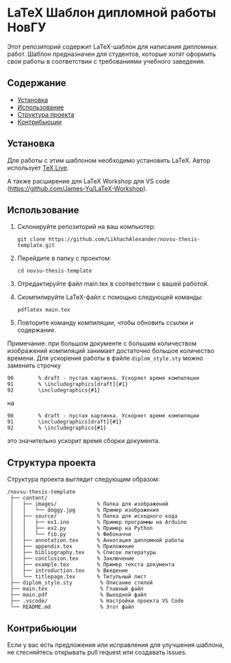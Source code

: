 # LaTeX Шаблон дипломной работы НовГУ

Этот репозиторий содержит LaTeX-шаблон для написания дипломных работ. Шаблон предназначен для студентов, которые хотят оформить свои работы в соответствии с требованиями учебного заведения.

## Содержание

- [Установка](#установка)
- [Использование](#использование)
- [Структура проекта](#структура-проекта)
- [Контрибьюции](#контрибьюции)

## Установка

Для работы с этим шаблоном необходимо установить LaTeX. Автор использует [TeX Live](https://www.tug.org/texlive/).

А также расширение для LaTeX Workshop для VS code (https://github.com/James-Yu/LaTeX-Workshop).


## Использование

1. Склонируйте репозиторий на ваш компьютер:

   `git clone https://github.com/LikhachAlexander/novsu-thesis-template.git`

2. Перейдите в папку с проектом:

   `cd novsu-thesis-template`

3. Отредактируйте файл main.tex в соответствии с вашей работой.

4. Скомпилируйте LaTeX-файл с помощью следующей команды:

   `pdflatex main.tex`

5. Повторите команду компиляции, чтобы обновить ссылки и содержание.

Примечание: при большом документе с большим количеством изображений компиляций занимает достаточно большое количество времени. Для ускорения работы в файле `diplom_style.sty` можно заменить строчку 

```
90        % draft - пустая картинка. Ускоряет время компиляции
91        % \includegraphics[draft]{#1}
92        \includegraphics{#1}
```

на

```
90        % draft - пустая картинка. Ускоряет время компиляции
91        \includegraphics[draft]{#1}
92        % \includegraphics{#1}
```
это значительно ускорит время сборки документа.

## Структура проекта

Структура проекта выглядит следующим образом:

```
/novsu-thesis-template
 ├── content/
 │   ├── images/             % Папка для изображений
 │   │   └── doggy.jpg       % Пример изображения
 │   ├── source/             % Папка для исходного кода
 │   │   ├── ex1.ino         % Пример программы на Arduino
 │   │   ├── ex2.py          % Пример на Python
 │   │   └── fib.py          % Фибоначчи
 │   ├── annotation.tex      % Аннотация дипломной работы
 │   ├── appendix.tex        % Приложение
 │   ├── bibliography.tex    % Список литературы
 │   ├── conclusion.tex      % Заключение
 │   ├── example.tex         % Пример текста документа
 │   ├── introduction.tex    % Введение
 │   └── titlepage.tex       % Титульный лист
 ├── diplom_style.sty         % Описание стилей
 ├── main.tex                 % Главный файл
 ├── main.pdf                 % Выходной файл
 ├── .vscode/                 % Настройки проекта VS Code
 └── README.md                % Этот файл
```

## Контрибьюции

Если у вас есть предложения или исправления для улучшения шаблона, не стесняйтесь открывать pull request или создавать issues.

